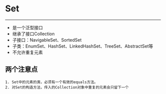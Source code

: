 # Set
---
* 是一个泛型接口
* 继承了接口Collection
* 子接口：NavigableSet、SortedSet
* 子类：EnumSet、HashSet、LinkedHashSet、TreeSet、AbstractSet等
* 不允许重复元素

两个注意点
---


    1. Set中的元素的类，必须有一个有效的equals方法。
    2. 对Set的构造方法，传入的Collection对象中重复的元素会只留下一个
